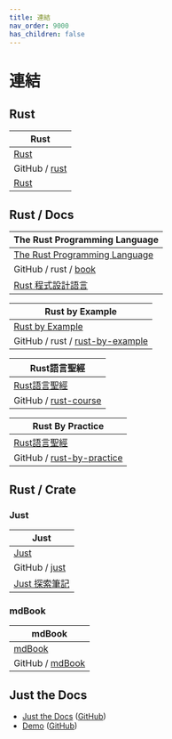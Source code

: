 ```yaml
---
title: 連結
nav_order: 9000
has_children: false
---
```



# 連結




## Rust

| Rust |
| --- |
| [Rust](https://www.rust-lang.org/) |
| GitHub / [rust](https://github.com/rust-lang/rust) |
| [Rust](https://www.rust-lang.org/zh-TW) |




## Rust / Docs

| The Rust Programming Language |
| --- |
| [The Rust Programming Language](https://doc.rust-lang.org/book/) |
| GitHub / rust / [book](https://github.com/rust-lang/book) |
| [Rust 程式設計語言](https://rust-lang.tw/book-tw/) |


| Rust by Example |
| --- |
| [Rust by Example](https://doc.rust-lang.org/stable/rust-by-example/) |
| GitHub / rust / [rust-by-example](https://github.com/rust-lang/rust-by-example) |


| Rust語言聖經 |
| --- |
| [Rust語言聖經](https://course.rs/) |
| GitHub / [rust-course](https://github.com/sunface/rust-course) |


| Rust By Practice |
| --- |
| [Rust語言聖經](https://practice.course.rs/) |
| GitHub / [rust-by-practice](https://github.com/sunface/rust-by-practice) |




## Rust / Crate

### Just

| Just |
| --- |
| [Just](https://just.systems/) |
| GitHub / [just](https://github.com/casey/just) |
| [Just 探索筆記](https://samwhelp.github.io/note-about-just/) |


### mdBook

| mdBook |
| --- |
| [mdBook](https://rust-lang.github.io/mdBook/) |
| GitHub / [mdBook](https://github.com/rust-lang/mdBook) |




## Just the Docs

* [Just the Docs](https://pmarsceill.github.io/just-the-docs/) ([GitHub](https://github.com/pmarsceill/just-the-docs))
* [Demo](https://pmarsceill.github.io/jtd-remote/) ([GitHub](https://github.com/pmarsceill/jtd-remote))
